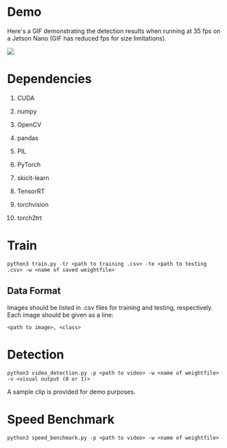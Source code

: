 # Demo
Here's a GIF demonstrating the detection results when running at 35 fps on a Jetson Nano (GIF has reduced fps for size limitations).

![](https://github.com/ojalar/gifs/blob/main/modecla.gif)

# Dependencies
1. CUDA  

2. numpy  

3. OpenCV  

4. pandas  

5. PIL  

6. PyTorch  

7. skicit-learn  

8. TensorRT  

9. torchvision  

10. torch2trt

# Train
```
python3 train.py -tr <path to training .csv> -te <path to testing .csv> -w <name of saved weightfile>
```

## Data Format
Images should be listed in .csv files for training and testing, respectively. Each image should be given as a line:  
```
<path to image>, <class>
```
# Detection
```
python3 video_detection.py -p <path to video> -w <name of weightfile> -v <visual output (0 or 1)>
```
A sample clip is provided for demo purposes.

# Speed Benchmark
```
python3 speed_benchmark.py -p <path to video> -w <name of weightfile>
```

